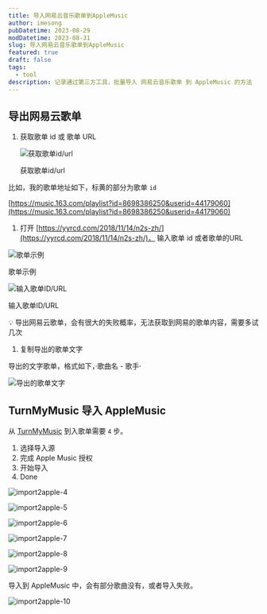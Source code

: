 ```yaml
---
title: 导入网易云音乐歌单到AppleMusic
author: imesong
pubDatetime: 2023-08-29
modDatetime: 2023-08-31
slug: 导入网易云音乐歌单到AppleMusic
featured: true
draft: false
tags:
  - tool
description: 记录通过第三方工具，批量导入 网易云音乐歌单 到 AppleMusic 的方法
---
```


## 导出网易云歌单

1. 获取歌单 id 或 歌单 URL

   ![获取歌单id/url](../../assets/images/2023/fetch-playlist-id.png)

   获取歌单id/url

比如，我的歌单地址如下，标黄的部分为歌单 `id`

[https://music.163.com/playlist?id=8698386250&userid=44179060](https://music.163.com/playlist?id=8698386250&userid=44179060)

1. 打开 [https://yyrcd.com/2018/11/14/n2s-zh/](https://yyrcd.com/2018/11/14/n2s-zh/)， 输入歌单 id 或者歌单的URL

![歌单示例](../../assets/images/2023/playlist-sample.png)

歌单示例

![输入歌单ID/URL](../../assets/images/2023/input-playlist-id.png)

输入歌单ID/URL

<aside>
💡 导出网易云歌单，会有很大的失败概率，无法获取到网易的歌单内容，需要多试几次

</aside>

1. 复制导出的歌单文字

导出的文字歌单，格式如下，·歌曲名 - 歌手·

![导出的歌单文字](../../assets/images/2023/export-playlist-txt.png)

## TurnMyMusic 导入 AppleMusic

从 [TurnMyMusic](https://www.tunemymusic.com/transfer) 到入歌单需要 `4` 步。

1. 选择导入源
2. 完成 Apple Music 授权
3. 开始导入
4. Done

![import2apple-4](../../assets/images/2023/import2apple-4.png)

![import2apple-5](../../assets/images/2023/import2apple-5.png)

![import2apple-6](../../assets/images/2023/import2apple-6.png)

![import2apple-7](../../assets/images/2023/import2apple-7.png)

![import2apple-8](../../assets/images/2023/import2apple-8.png)

![import2apple-9](../../assets/images/2023/import2apple-9.png)

导入到 AppleMusic 中，会有部分歌曲没有，或者导入失败。

![import2apple-10](../../assets/images/2023/import2apple-10.png)
